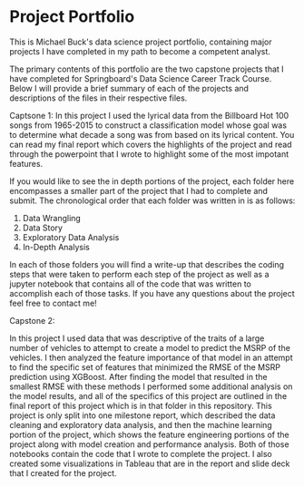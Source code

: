 # Project Portfolio
This is Michael Buck's data science project portfolio, containing major projects I have completed in my path to become a competent 
analyst. 

The primary contents of this portfolio are the two capstone projects that I have completed for Springboard's Data Science Career Track 
Course. Below I will provide a brief summary of each of the projects and descriptions of the files in their respective files.

Captsone 1:
In this project I used the lyrical data from the Billboard Hot 100 songs from 1965-2015 to construct a classification model whose goal was to determine what decade a song was from based on its lyrical content. You can read my final report which covers the highlights of the project and read through the powerpoint that I wrote to highlight some of the most impotant features.

If you would like to see the in depth portions of the project, each folder here encompasses a smaller part of the project that I had to complete and submit. The chronological order that each folder was written in is as follows:
1. Data Wrangling
2. Data Story
3. Exploratory Data Analysis
4. In-Depth Analysis

In each of those folders you will find a write-up that describes the coding steps that were taken to perform each step of the project as well as a jupyter notebook that contains all of the code that was written to accomplish each of those tasks. If you have any questions about the project feel free to contact me!

Capstone 2:

In this project I used data that was descriptive of the traits of a large number of vehicles to attempt to create a model to predict the 
MSRP of the vehicles. I then analyzed the feature importance of that model in an attempt to find the specific set of features that 
minimized the RMSE of the MSRP prediction using XGBoost. After finding the model that resulted in the smallest RMSE with these methods I performed some additional analysis on the model results, and all of the specifics of this project are outlined in the final report of this project which is in that folder in this repository. 
This project is only split into one milestone report, which described the data cleaning and exploratory data analysis, and then the machine learning portion of the project, which shows the feature engineering portions of the project along with model creation and performance analysis. Both of those notebooks contain the code that I wrote to complete the project. I also created some visualizations in Tableau that are in the report and slide deck that I created for the project.
